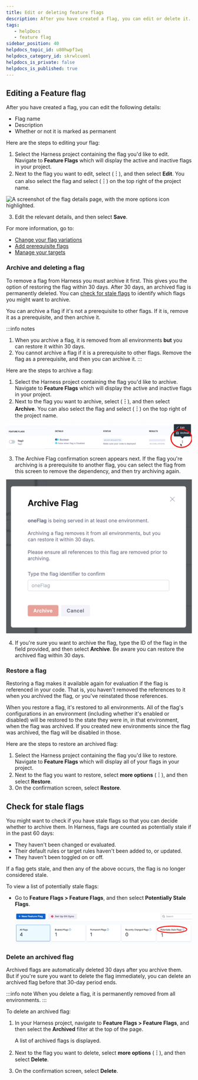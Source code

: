 ```yaml
---
title: Edit or deleting feature flags
description: After you have created a flag, you can edit or delete it.
tags: 
   - helpDocs
   - feature flag
sidebar_position: 40
helpdocs_topic_id: u80hwpf1wq
helpdocs_category_id: skrwlcueml
helpdocs_is_private: false
helpdocs_is_published: true
---
```


## Editing a Feature flag

After you have created a flag, you can edit the following details:

* Flag name
* Description
* Whether or not it is marked as permanent

Here are the steps to editing your flag:

 1. Select the Harness project containing the flag you'd like to edit. Navigate to **Feature Flags** which will display the active and inactive flags in your project. 
 2. Next to the flag you want to edit, select (**︙**), and then select **Edit**. You can also select the flag and select (**︙**) on the top right of the project name. 

   ![A screenshot of the flag details page, with the more options icon highlighted.](./static/2-edit-and-delete-a-feature-flag-05.png)

 3. Edit the relevant details, and then select **Save**.

For more information, go to:

* [Change your flag variations](manage-variations.md)
* [Add prerequisite flags](/docs/feature-flags/add-prerequisites-to-feature-flag)
* [Manage your targets](/docs/feature-flags/ff-target-management/add-targets)

### Archive and deleting a flag

To remove a flag from Harness you must archive it first. This gives you the option of restoring the flag within 30 days. After 30 days, an archived flag is permanently deleted. You can [check for stale flags](#check-for-stale-flags) to identify which flags you might want to archive.

You can archive a flag if it's not a prerequisite to other flags. If it is, remove it as a prerequisite, and then archive it.

:::info notes
1. When you archive a flag, it is removed from all environments **but** you can restore it within 30 days.
2. You cannot archive a flag if it is a prerequisite to other flags. Remove the flag as a prerequisite, and then you can archive it.
:::

Here are the steps to archive a flag:

 1. Select the Harness project containing the flag you'd like to archive. Navigate to **Feature Flags** which will display the active and inactive flags in your project. 
 2. Next to the flag you want to archive, select (**︙**), and then select **Archive**. You can also select the flag and select (**︙**) on the top right of the project name. 

   ![The **more options** menu shown for one flag, with edit and archive options](./static/archive-flag.png)

 3. The Archive Flag confirmation screen appears next. If the flag you're archiving is a prerequisite to another flag, you can select the flag from this screen to remove the dependency, and then try archiving again. 
   
   ![The Archive Warning Message pop-up](./static/ff-archive-flag-warning-message.png)
   
 4. If you're sure you want to archive the flag, type the ID of the flag in the field provided, and then select **Archive**. Be aware you can restore the archived flag within 30 days.

### Restore a flag

Restoring a flag makes it available again for evaluation if the flag is referenced in your code. That is, you haven't removed the references to it when you archived the flag, or you've reinstated those references.

When you restore a flag, it's restored to all environments. All of the flag's configurations in an environment (including whether it's enabled or disabled) will be restored to the state they were in, in that environment, when the flag was archived. If you created new environments since the flag was archived, the flag will be disabled in those.

Here are the steps to restore an archived flag:

 1. Select the Harness project containing the flag you'd like to restore. Navigate to **Feature Flags** which will display all of your flags in your project. 
 2. Next to the flag you want to restore, select **more options** (**︙**), and then select **Restore**.
 3. On the confirmation screen, select **Restore**.

## Check for stale flags

You might want to check if you have stale flags so that you can decide whether to archive them. In Harness, flags are counted as potentially stale if in the past 60 days:

* They haven't been changed or evaluated.
* Their default rules or target rules haven't been added to, or updated.
* They haven't been toggled on or off.

If a flag gets stale, and then any of the above occurs, the flag is no longer considered stale.

To view a list of potentially stale flags:

* Go to **Feature Flags > Feature Flags**, and then select **Potentially Stale Flags**.

   ![The top of the Feature Flags page, with the filter Potentially Stale Flags highlighted](./static/potentially-stale-flag-filter.png)



### Delete an archived flag

Archived flags are automatically deleted 30 days after you archive them. But if you're sure you want to delete the flag immediately, you can delete an archived flag before that 30-day period ends.

:::info note
When you delete a flag, it is permanently removed from all environments.
:::

To delete an archived flag:

1. In your Harness project, navigate to **Feature Flags > Feature Flags**, and then select the **Archived** filter at the top of the page.

   A list of archived flags is displayed.

1. Next to the flag you want to delete, select **more options** (**︙**), and then select **Delete**.
1. On the confirmation screen, select **Delete**.


